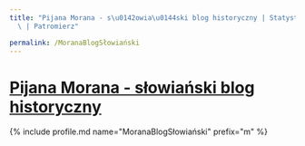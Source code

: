 ```yaml
---
title: "Pijana Morana - s\u0142owia\u0144ski blog historyczny | Statystyki patronite.pl\
  \ | Patromierz"

permalink: /MoranaBlogSłowiański
---
```


# [Pijana Morana - słowiański blog historyczny](https://patronite.pl/MoranaBlogSłowiański)

{% include profile.md name="MoranaBlogSłowiański" prefix="m" %}
